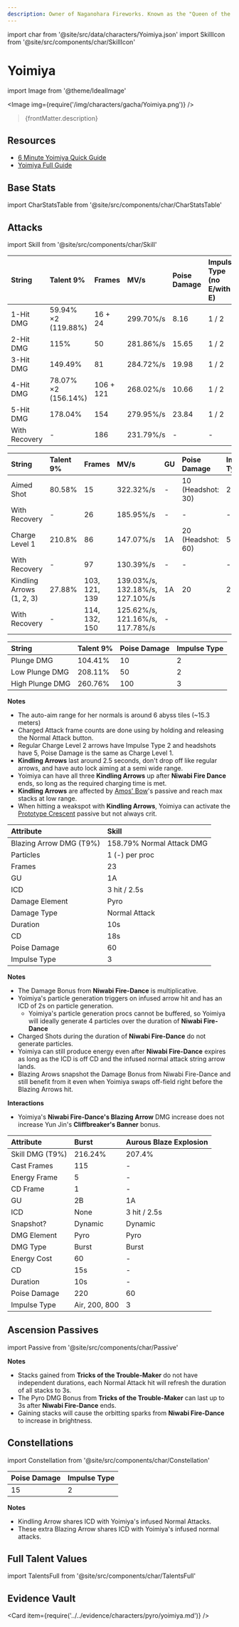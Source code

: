```yaml
---
description: Owner of Naganohara Fireworks. Known as the "Queen of the Summer Festival," she excels in her craft of creating fireworks that symbolize people's hopes and dreams.
---
```


import char from '@site/src/data/characters/Yoimiya.json'
import SkillIcon from '@site/src/components/char/SkillIcon'

# Yoimiya

import Image from '@theme/IdealImage'

<Image img={require('/img/characters/gacha/Yoimiya.png')} />
<blockquote>{frontMatter.description}</blockquote>

## Resources

* [6 Minute Yoimiya Quick Guide](https://www.youtube.com/watch?v=FjDsbxPbk50)
* [Yoimiya Full Guide](https://keqingmains.com/yoimiya/)

## Base Stats

import CharStatsTable from '@site/src/components/char/CharStatsTable'

<CharStatsTable char={char} />

## Attacks

import Skill from '@site/src/components/char/Skill'

<Tabs>
<TabItem value='na' label='Normal Attacks'>
<SkillIcon char={char} skill='na' />
<div class='talent-columns'>
<Skill char={char} skill='na' sectionFilter='Normal Attack' />

| String        | Talent 9%           | Frames    | MV/s      | Poise Damage | Impulse Type \(no E/with E\) |
| :------------ | :------------------ | :-------- | :-------- | :----------- | :--------------------------- |
| 1-Hit DMG     | 59.94% ×2 (119.88%) | 16 + 24   | 299.70%/s | 8.16         | 1 / 2                        |
| 2-Hit DMG     | 115%                | 50        | 281.86%/s | 15.65        | 1 / 2                        |
| 3-Hit DMG     | 149.49%             | 81        | 284.72%/s | 19.98        | 1 / 2                        |
| 4-Hit DMG     | 78.07% ×2 (156.14%) | 106 + 121 | 268.02%/s | 10.66        | 1 / 2                        |
| 5-Hit DMG     | 178.04%             | 154       | 279.95%/s | 23.84        | 1 / 2                        |
| With Recovery | -                   | 186       | 231.79%/s | -            | -                            |

</div>
<div class='talent-columns'>
<Skill char={char} skill='na' sectionFilter='Charged Attack' />

| String                    | Talent 9% | Frames        | MV/s                            | GU  | Poise Damage        | Impulse Type |
| :------------------------ | :-------- | :------------ | :------------------------------ | :-- | :------------------ | :----------- |
| Aimed Shot                | 80.58%    | 15            | 322.32%/s                       | -   | 10 \(Headshot: 30\) | 2            |
| With Recovery             | -         | 26            | 185.95%/s                       | -   | -                   | -            |
| Charge Level 1            | 210.8%    | 86            | 147.07%/s                       | 1A  | 20 \(Headshot: 60\) | 5            |
| With Recovery             | -         | 97            | 130.39%/s                       | -   | -                   | -            |
| Kindling Arrows (1, 2, 3) | 27.88%    | 103, 121, 139 | 139.03%/s, 132.18%/s, 127.10%/s | 1A  | 20                  | 2            |
| With Recovery             | -         | 114, 132, 150 | 125.62%/s, 121.16%/s, 117.78%/s | -   |

</div>
<div class='talent-columns'>
<Skill char={char} skill='na' sectionFilter='Plunging Attack' />

| String          | Talent 9% | Poise Damage | Impulse Type |
| :-------------- | :-------- | :----------- | :----------- |
| Plunge DMG      | 104.41%   | 10           | 2            |
| Low Plunge DMG  | 208.11%   | 50           | 2            |
| High Plunge DMG | 260.76%   | 100          | 3            |

</div>

**Notes**

* The auto-aim range for her normals is around 6 abyss tiles (~15.3 meters)
* Charged Attack frame counts are done using by holding and releasing the Normal Attack button.
* Regular Charge Level 2 arrows have Impulse Type 2 and headshots have 5, Poise Damage is the same as Charge Level 1.
* **Kindling Arrows** last around 2.5 seconds, don't drop off like regular arrows, and have auto lock aiming at a semi wide range.
* Yoimiya can have all three **Kindling Arrows** up after **Niwabi Fire Dance** ends, so long as the required charging time is met.
* **Kindling Arrows** are affected by [Amos' Bow](../../equipment/weapons/bows.md#amos-bow)'s passive and reach max stacks at low range.
* When hitting a weakspot with **Kindling Arrows**, Yoimiya can activate the [Prototype Crescent](../../equipment/weapons/bows.md#prototype-crescent) passive but not always crit.

</TabItem>

<TabItem value='e' label='Skill'>
<SkillIcon char={char} skill='e' />
<div class='talent-columns'>
<Skill char={char} skill='e' />

| Attribute                 | Skill                     |
| :------------------------ | :------------------------ |
| Blazing Arrow DMG \(T9%\) | 158.79% Normal Attack DMG |
| Particles                 | 1 (-) per proc            |
| Frames                    | 23                        |
| GU                        | 1A                        |
| ICD                       | 3 hit / 2.5s              |
| Damage Element            | Pyro                      |
| Damage Type               | Normal Attack             |
| Duration                  | 10s                       |
| CD                        | 18s                       |
| Poise Damage              | 60                        |
| Impulse Type              | 3                         |

</div>

**Notes**

* The Damage Bonus from **Niwabi Fire-Dance** is multiplicative.
* Yoimiya's particle generation triggers on infused arrow hit and has an ICD of 2s on particle generation.
  * Yoimiya's particle generation procs cannot be buffered, so Yoimiya will ideally generate 4 particles over the duration of **Niwabi Fire-Dance**
* Charged Shots during the duration of **Niwabi Fire-Dance** do not generate particles.
* Yoimiya can still produce energy even after **Niwabi Fire-Dance** expires as long as the ICD is off CD and the infused normal attack string arrow lands.
* Blazing Arows snapshot the Damage Bonus from Niwabi Fire-Dance and still benefit from it even when Yoimiya swaps off-field right before the Blazing Arrows hit.

**Interactions**

* Yoimiya's **Niwabi Fire-Dance's Blazing Arrow** DMG increase does not increase Yun Jin's **Cliffbreaker's Banner** bonus.

</TabItem>

<TabItem value='q' label='Burst'>
<SkillIcon char={char} skill='q' />
<div class='talent-columns'>
<Skill char={char} skill='q'/>

| Attribute       | Burst         | Aurous Blaze Explosion |
| :-------------- | :------------ | ---------------------- |
| Skill DMG (T9%) | 216.24%       | 207.4%                 |
| Cast Frames     | 115           | -                      |
| Energy Frame    | 5             | -                      |
| CD Frame        | 1             | -                      |
| GU              | 2B            | 1A                     |
| ICD             | None          | 3 hit / 2.5s           |
| Snapshot?       | Dynamic       | Dynamic                |
| DMG Element     | Pyro          | Pyro                   |
| DMG Type        | Burst         | Burst                  |
| Energy Cost     | 60            | -                      |
| CD              | 15s           | -                      |
| Duration        | 10s           | -                      |
| Poise Damage    | 220           | 60                     |
| Impulse Type    | Air, 200, 800 | 3                      |

</div>

</TabItem>
</Tabs>

## Ascension Passives

import Passive from '@site/src/components/char/Passive'

<Tabs>
<TabItem value='passive' label='Passive'>
<Passive char={char} passive={2} />
</TabItem>

<TabItem value='a1' label='Ascension 1'>
<Passive char={char} passive={0} />

**Notes**

* Stacks gained from **Tricks of the Trouble-Maker** do not have independent durations, each Normal Attack hit will refresh the duration of all stacks to 3s.
* The Pyro DMG Bonus from **Tricks of the Trouble-Maker** can last up to 3s after **Niwabi Fire-Dance** ends.
* Gaining stacks will cause the orbitting sparks from **Niwabi Fire-Dance** to increase in brightness.

</TabItem>

<TabItem value="a4" label="Ascension 4">
<Passive char={char} passive={1} />
</TabItem>
</Tabs>

## Constellations

import Constellation from '@site/src/components/char/Constellation'

<Tabs>
<TabItem value='c1' label='C1'>
<Constellation char={char} constellation={1} />
</TabItem>

<TabItem value='c2' label='C2'>
<Constellation char={char} constellation={2} />
</TabItem>

<TabItem value='c3' label='C3'>
<Constellation char={char} constellation={3} />
</TabItem>

<TabItem value='c4' label='C4'>
<Constellation char={char} constellation={4} />
</TabItem>

<TabItem value='c5' label='C5'>
<Constellation char={char} constellation={5} />
</TabItem>

<TabItem value='c6' label='C6'>
<Constellation char={char} constellation={6} />

| Poise Damage | Impulse Type |
| :----------- | :----------- |
| 15           | 2            |

**Notes**

* Kindling Arrow shares ICD with Yoimiya's infused Normal Attacks.
* These extra Blazing Arrow shares ICD with Yoimiya's infused normal attacks.

</TabItem>
</Tabs>

## Full Talent Values

import TalentsFull from '@site/src/components/char/TalentsFull'

<TalentsFull char={char}/>

## Evidence Vault

<Card item={require('../../evidence/characters/pyro/yoimiya.md')} />
